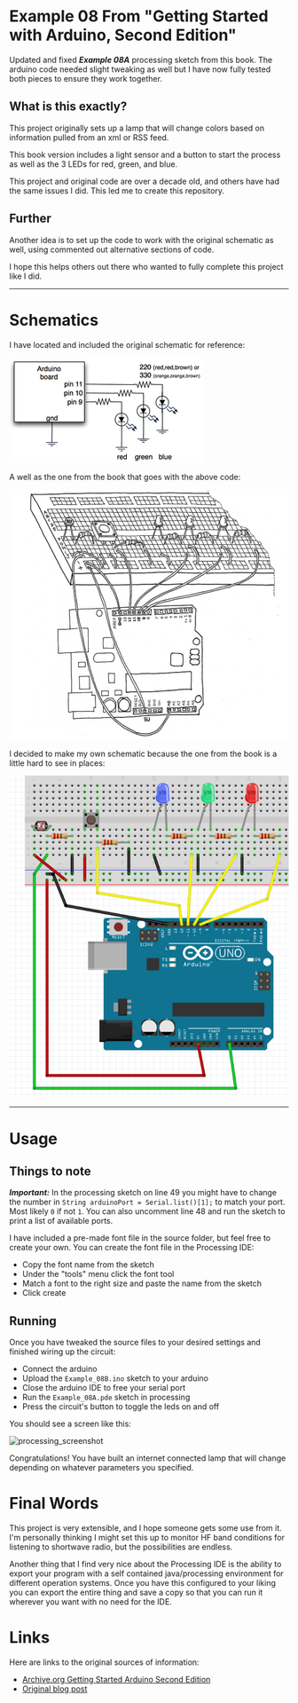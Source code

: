# Example 08 From "Getting Started with Arduino, Second Edition"

Updated and fixed ***Example 08A*** processing sketch from this book. 
The arduino code needed slight tweaking as well but I have now fully 
tested both pieces to ensure they work together.

## What is this exactly?

This project originally sets up a lamp that will change colors based on information pulled from an xml or RSS feed. 

This book version includes a light sensor and a button to start the process as well as the 3 LEDs for red, green, and blue.

This project and original code are over a decade old, and others have had the same issues I did. This led me to create this repository.

## Further
Another idea is to set up the code to work with the original schematic as well, using commented out alternative sections of code.

I hope this helps others out there who wanted to fully complete this project like I did.

---

# Schematics

I have located and included the original schematic for reference:

![original](extras/rgb_led_schematic.png)

A well as the one from the book that goes with the above code:

![book](extras/book_schematic.png)

I decided to make my own schematic because the one from the book is a little hard to see in places:

![fritzing](extras/example_08_fritzing.png)

---

# Usage

## Things to note

***Important:*** In the processing sketch on line 49 you might have to change the number in
```String arduinoPort = Serial.list()[1];``` to match your port. Most likely ```0``` if not ```1```. You can also 
uncomment line 48 and run the sketch to print a list of available ports.

I have included a pre-made font file in the source folder, but feel free to create your own.
You can create the font file in the Processing IDE:

- Copy the font name from the sketch
- Under the "tools" menu click the font tool
- Match a font to the right size and paste the name from the sketch
- Click create

## Running

Once you have tweaked the source files to your desired settings 
and finished wiring up the circuit:

- Connect the arduino
- Upload the ```Example_08B.ino``` sketch to your arduino
- Close the arduino IDE to free your serial port
- Run the ```Example_08A.pde``` sketch in processing
- Press the circuit's button to toggle the leds on and off

You should see a screen like this:

![processing_screenshot](extras/processing_screenshot.png)

Congratulations! You have built an internet connected lamp that will change depending on 
whatever parameters you specified.

# Final Words

This project is very extensible, and I hope someone gets some use from it. I'm personally 
thinking I might set this up to monitor HF band conditions for listening to shortwave radio, 
but the possibilities are endless.

Another thing that I find very nice about the Processing IDE is the ability to export your 
program with a self contained java/processing environment for different operation systems. 
Once you have this configured to your liking you can export the entire thing and save a copy
so that you can run it wherever you want with no need for the IDE.

# Links

Here are links to the original sources of information:

- [Archive.org Getting Started Arduino Second Edition](https://dn790006.ca.archive.org/0/items/MassimoBanziGettingStartedWithArduinoMake2011/Massimo%20Banzi-Getting%20Started%20with%20Arduino%20-Make%20%282011%29.pdf)
- [Original blog post](https://todbot.com/blog/2006/10/23/diy-ambient-orb-with-arduino-update/)
